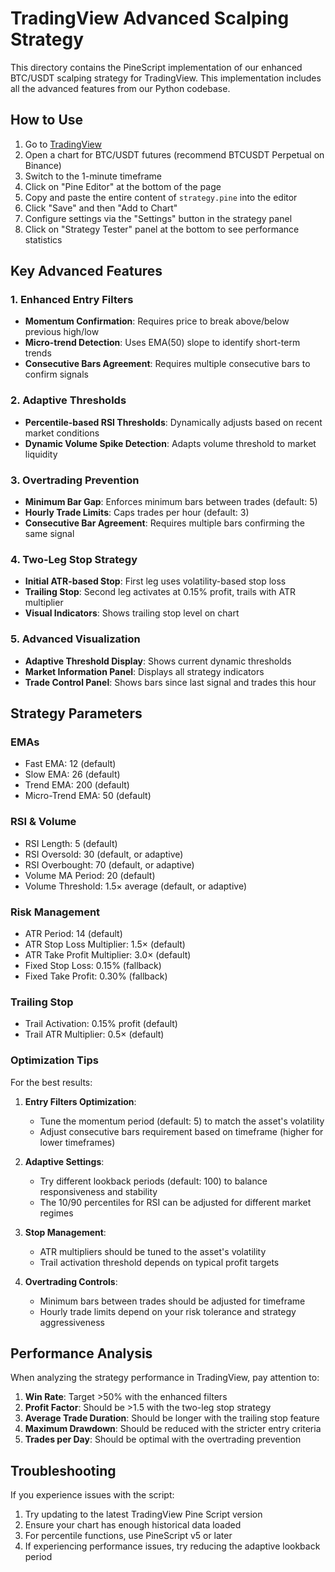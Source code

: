 # TradingView Advanced Scalping Strategy

This directory contains the PineScript implementation of our enhanced BTC/USDT scalping strategy for TradingView. This implementation includes all the advanced features from our Python codebase.

## How to Use

1. Go to [TradingView](https://www.tradingview.com/)
2. Open a chart for BTC/USDT futures (recommend BTCUSDT Perpetual on Binance)
3. Switch to the 1-minute timeframe
4. Click on "Pine Editor" at the bottom of the page
5. Copy and paste the entire content of `strategy.pine` into the editor
6. Click "Save" and then "Add to Chart"
7. Configure settings via the "Settings" button in the strategy panel
8. Click on "Strategy Tester" panel at the bottom to see performance statistics

## Key Advanced Features

### 1. Enhanced Entry Filters
- **Momentum Confirmation**: Requires price to break above/below previous high/low
- **Micro-trend Detection**: Uses EMA(50) slope to identify short-term trends
- **Consecutive Bars Agreement**: Requires multiple consecutive bars to confirm signals

### 2. Adaptive Thresholds
- **Percentile-based RSI Thresholds**: Dynamically adjusts based on recent market conditions
- **Dynamic Volume Spike Detection**: Adapts volume threshold to market liquidity

### 3. Overtrading Prevention
- **Minimum Bar Gap**: Enforces minimum bars between trades (default: 5)
- **Hourly Trade Limits**: Caps trades per hour (default: 3)
- **Consecutive Bar Agreement**: Requires multiple bars confirming the same signal

### 4. Two-Leg Stop Strategy
- **Initial ATR-based Stop**: First leg uses volatility-based stop loss
- **Trailing Stop**: Second leg activates at 0.15% profit, trails with ATR multiplier
- **Visual Indicators**: Shows trailing stop level on chart

### 5. Advanced Visualization
- **Adaptive Threshold Display**: Shows current dynamic thresholds
- **Market Information Panel**: Displays all strategy indicators
- **Trade Control Panel**: Shows bars since last signal and trades this hour

## Strategy Parameters

### EMAs
- Fast EMA: 12 (default)
- Slow EMA: 26 (default)
- Trend EMA: 200 (default)
- Micro-Trend EMA: 50 (default)

### RSI & Volume
- RSI Length: 5 (default)
- RSI Oversold: 30 (default, or adaptive)
- RSI Overbought: 70 (default, or adaptive)
- Volume MA Period: 20 (default)
- Volume Threshold: 1.5× average (default, or adaptive)

### Risk Management
- ATR Period: 14 (default)
- ATR Stop Loss Multiplier: 1.5× (default)
- ATR Take Profit Multiplier: 3.0× (default)
- Fixed Stop Loss: 0.15% (fallback)
- Fixed Take Profit: 0.30% (fallback)

### Trailing Stop
- Trail Activation: 0.15% profit (default)
- Trail ATR Multiplier: 0.5× (default)

### Optimization Tips

For the best results:

1. **Entry Filters Optimization**:
   - Tune the momentum period (default: 5) to match the asset's volatility
   - Adjust consecutive bars requirement based on timeframe (higher for lower timeframes)

2. **Adaptive Settings**:
   - Try different lookback periods (default: 100) to balance responsiveness and stability
   - The 10/90 percentiles for RSI can be adjusted for different market regimes

3. **Stop Management**:
   - ATR multipliers should be tuned to the asset's volatility
   - Trail activation threshold depends on typical profit targets

4. **Overtrading Controls**:
   - Minimum bars between trades should be adjusted for timeframe
   - Hourly trade limits depend on your risk tolerance and strategy aggressiveness

## Performance Analysis

When analyzing the strategy performance in TradingView, pay attention to:

1. **Win Rate**: Target >50% with the enhanced filters
2. **Profit Factor**: Should be >1.5 with the two-leg stop strategy
3. **Average Trade Duration**: Should be longer with the trailing stop feature
4. **Maximum Drawdown**: Should be reduced with the stricter entry criteria
5. **Trades per Day**: Should be optimal with the overtrading prevention

## Troubleshooting

If you experience issues with the script:

1. Try updating to the latest TradingView Pine Script version
2. Ensure your chart has enough historical data loaded
3. For percentile functions, use PineScript v5 or later
4. If experiencing performance issues, try reducing the adaptive lookback period 